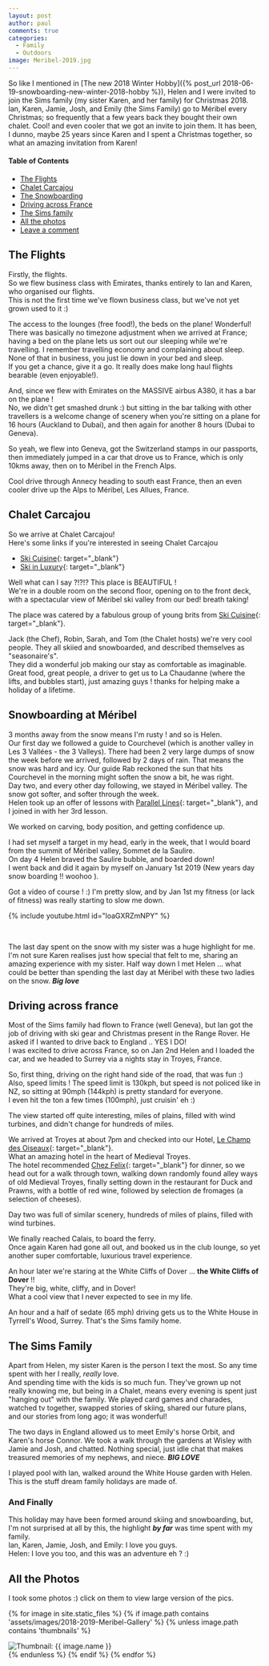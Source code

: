 ```yaml
---
layout: post
author: paul
comments: true
categories:
  - Family
  - Outdoors
image: Meribel-2019.jpg
---
```

So like I mentioned in [The new 2018 Winter Hobby]({% post_url 2018-06-19-snowboarding-new-winter-2018-hobby %}), Helen and I were invited to join the Sims family (my sister Karen, and her family) for Christmas 2018.  
Ian, Karen, Jamie, Josh, and Emily (the Sims Family) go to M&eacute;ribel every Christmas; so frequently that a few years back they bought their own chalet. Cool! and even cooler that we got an invite to join them. It has been, I dunno, maybe 25 years since Karen and I spent a Christmas together, so what an amazing invitation from Karen!

<aside class="toc" markdown="0">
  <h4>Table of Contents</h4>
  <ul class="list-group categoriesList">
    <li class="list-group-item"><a href="#the-flights">The Flights</a></li>
    <li class="list-group-item"><a href="#chalet-carcajou">Chalet Carcajou</a></li>
    <li class="list-group-item"><a href="#snowboarding-at-meribel">The Snowboarding</a></li>
    <li class="list-group-item"><a href="#driving-across-france">Driving across France</a></li>
    <li class="list-group-item"><a href="#the-sims-family">The Sims family</a></li>
    <li class="list-group-item"><a href="#all-the-photos">All the photos</a></li>
    <li class="list-group-item"><a href="#comment-form">Leave a comment</a></li>
  </ul> 
</aside>

## The Flights

Firstly, the flights.  
So we flew business class with Emirates, thanks entirely to Ian and Karen, who organised our flights.  
This is not the first time we've flown business class, but we've not yet grown used to it :)

The access to the lounges (free food!), the beds on the plane! Wonderful!  
There was basically no timezone adjustment when we arrived at France; having a bed on the plane lets us sort out our sleeping while we're travelling. I remember travelling economy and complaining about sleep. None of that in business, you just lie down in your bed and sleep.  
If you get a chance, give it a go. It really does make long haul flights bearable (even enjoyable!).

And, since we flew with Emirates on the MASSIVE airbus A380, it has a bar on the plane !  
No, we didn't get smashed drunk :) but sitting in the bar talking with other travellers is a welcome change of scenery when you're sitting on a plane for 16 hours (Auckland to Dubai), and then again for another 8 hours (Dubai to Geneva).

So yeah, we flew into Geneva, got the Switzerland stamps in our passports, then immediately jumped in a car that drove us to France, which is only 10kms away, then on to M&eacute;ribel in the French Alps.

Cool drive through Annecy heading to south east France, then an even cooler drive up the Alps to M&eacute;ribel, Les Allues, France.

## Chalet Carcajou

So we arrive at Chalet Carcajou!  
Here's some links if you're interested in seeing Chalet Carcajou
* [Ski Cuisine](https://www.skicuisine.co.uk/meribel-chalets/carcajou){: target="_blank"}
* [Ski in Luxury](https://www.skiinluxury.com/france/meribel/chalet-carcajou){: target="_blank"}

Well what can I say ?!?!? This place is BEAUTIFUL !  
We're in a double room on the second floor, opening on to the front deck, with a spectacular view of M&eacute;ribel ski valley from our bed! breath taking!

The place was catered by a fabulous group of young brits from [Ski Cuisine](https://www.skicuisine.co.uk/meribel-chalets/carcajou){: target="_blank"}.

Jack (the Chef), Robin, Sarah, and Tom (the Chalet hosts) we're very cool people. They all skiied and snowboarded, and described themselves as "seasonaire's".  
They did a wonderful job making our stay as comfortable as imaginable. Great food, great people, a driver to get us to La Chaudanne (where the lifts, and bubbles start), just amazing guys ! thanks for helping make a holiday of a lifetime.

## Snowboarding at M&eacute;ribel

3 months away from the snow means I'm rusty ! and so is Helen.  
Our first day we followed a guide to Courchevel (which is another valley in Les 3 Vall&eacute;es - the 3 Valleys). There had been 2 very large dumps of snow the week before we arrived, followed by 2 days of rain. That means the snow was hard and icy. Our guide Rab reckoned the sun that hits Courchevel in the morning might soften the snow a bit, he was right.  
Day two, and every other day following, we stayed in M&eacute;ribel valley. The snow got softer, and softer through the week.  
Helen took up an offer of lessons with [Parallel Lines](https://www.parallel-lines.com/){: target="_blank"}, and I joined in with her 3rd lesson.

We worked on carving, body position, and getting confidence up.

I had set myself a target in my head, early in the week, that I would board from the summit of M&eacute;ribel valley, Sommet de la Saulire.  
On day 4 Helen braved the Saulire bubble, and boarded down!  
I went back and did it again by myself on January 1st 2019 (New years day snow boarding !! woohoo ).

Got a video of course ! :) I'm pretty slow, and by Jan 1st my fitness (or lack of fitness) was really starting to slow me down.

{% include youtube.html id="loaGXRZmNPY" %}

&nbsp;


The last day spent on the snow with my sister was a huge highlight for me. I'm not sure Karen realises just how special that felt to me, sharing an amazing experience with my sister. Half way down I met Helen ... what could be better than spending the last day at M&eacute;ribel with these two ladies on the snow. ***Big love***

## Driving across france

Most of the Sims family had flown to France (well Geneva), but Ian got the job of driving with ski gear and Christmas present in the Range Rover. He asked if I wanted to drive back to England .. YES I DO!  
I was excited to drive across France, so on Jan 2nd Helen and I loaded the car, and we headed to Surrey via a nights stay in Troyes, France.

So, first thing, driving on the right hand side of the road, that was fun :)  
Also, speed limits ! The speed limit is 130kph, but speed is not policed like in NZ, so sitting at 90mph (144kph) is pretty standard for everyone.  
I even hit the ton a few times (100mph), just cruisin' eh :)

The view started off quite interesting, miles of plains, filled with wind turbines, and didn't change for hundreds of miles.

We arrived at Troyes at about 7pm and checked into our Hotel, [Le Champ des Oiseaux](https://www.champdesoiseaux.com/en){: target="_blank"}.  
What an amazing hotel in the heart of Medieval Troyes.  
The hotel recommended [Chez Felix](http://www.chez-felix.fr/){: target="_blank"} for dinner, so we head out for a walk through town, walking down randomly found alley ways of old Medieval Troyes, finally setting down in the restaurant for Duck and Prawns, with a bottle of red wine, followed by selection de fromages (a selection of cheeses).

Day two was full of similar scenery, hundreds of miles of plains, filled with wind turbines.

We finally reached Calais, to board the ferry.  
Once again Karen had gone all out, and booked us in the club lounge, so yet another super comfortable, luxurious travel experience.

An hour later we're staring at the White Cliffs of Dover ... **the White Cliffs of Dover** !!  
They're big, white, cliffy, and in Dover!  
What a cool view that I never expected to see in my life.

An hour and a half of sedate (65 mph) driving gets us to the White House in Tyrrell's Wood, Surrey. That's the Sims family home.

## The Sims Family

Apart from Helen, my sister Karen is the person I text the most. So any time spent with her I really, _really_ love.  
And spending time with the kids is so much fun. They've grown up not really knowing me, but being in a Chalet, means every evening is spent just "hanging out" with the family. We played card games and charades, watched tv together, swapped stories of skiing, shared our future plans, and our stories from long ago; it was wonderful!

The two days in England allowed us to meet Emily's horse Orbit, and Karen's horse Connor. We took a walk through the gardens at Wisley with Jamie and Josh, and chatted. Nothing special, just idle chat that makes treasured memories of my nephews, and niece. ***BIG LOVE***

I played pool with Ian, walked around the White House garden with Helen. This is the stuff dream family holidays are made of.

### And Finally

This holiday may have been formed around skiing and snowboarding, but, I'm not surprised at all by this, the highlight ***by far*** was time spent with my family.  
Ian, Karen, Jamie, Josh, and Emily: I love you guys.  
Helen: I love you too, and this was an adventure eh ? :)

## All the Photos

I took some photos :) click on them to view large version of the pics.


<div class="masonrygallery card-columns no-gutters">

 {% for image in site.static_files %}
 {% if image.path contains 'assets/images/2018-2019-Meribel-Gallery' %}
 {% unless image.path contains 'thumbnails' %}
 <div class="card">
  <div class="thumbnail">
   <img src="{{ site.url }}/{{ image.basename | prepend: 'assets/images/2018-2019-Meribel-Gallery/thumbnails/' | append: image.extname }}" alt="Thumbnail: {{ image.name }}" rel="lightbox" class="thumbnail">
  </div>
 </div>
 {% endunless %}
 {% endif %}
 {% endfor %}
</div>
